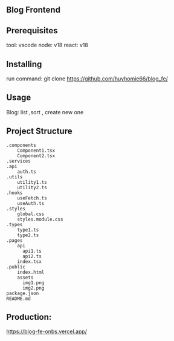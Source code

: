## Blog Frontend

## Prerequisites
tool: vscode
node: v18
react: v18

## Installing
run command: git clone https://github.com/huyhomie66/blog_fe/

## Usage
Blog: list ,sort , create new one

## Project Structure
    .components
        Component1.tsx
        Component2.tsx
    .services
    .api
        auth.ts
    .utils
        utility1.ts
        utility2.ts
    .hooks
        useFetch.ts
        useAuth.ts 
    .styles
        global.css
        styles.module.css 
    .types
        type1.ts
        type2.ts
    .pages
        api
          api1.ts
          api2.ts
        index.tsx
    .public
        index.html
        assets
          img1.png
          img2.png
    package.json
    README.md

## Production:
https://blog-fe-onbs.vercel.app/
